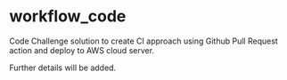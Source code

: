 # workflow_code
Code Challenge solution to create CI approach using Github Pull Request action and deploy to AWS cloud server.

Further details will be added.
